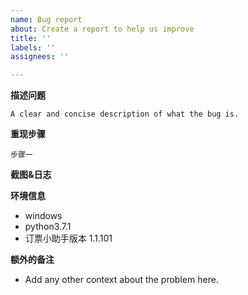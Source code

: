 ```yaml
---
name: Bug report
about: Create a report to help us improve
title: ''
labels: ''
assignees: ''

---
```


**描述问题**
```
A clear and concise description of what the bug is.
```
**重现步骤**
```
步骤一
```
**截图&日志**

**环境信息**
 - windows
 - python3.7.1
 - 订票小助手版本 1.1.101

**额外的备注**
- Add any other context about the problem here.
